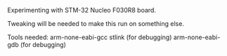 Experimenting with STM-32 Nucleo F030R8 board.

Tweaking will be needed to make this run on something else.

Tools needed:
    arm-none-eabi-gcc
    stlink              (for debugging)
    arm-none-eabi-gdb   (for debugging)
